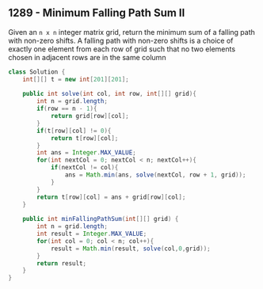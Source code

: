 ## 1289 - Minimum Falling Path Sum II

 Given an ```n x n``` integer matrix grid, return the minimum sum of a falling path 
 with non-zero shifts. A falling path with non-zero shifts is a choice of exactly one element
 from each row of grid such that no two elements chosen in adjacent rows are in the same column

```java
class Solution {
    int[][] t = new int[201][201];
    
    public int solve(int col, int row, int[][] grid){
        int n = grid.length;
        if(row == n - 1){
            return grid[row][col];
        }
        if(t[row][col] != 0){
            return t[row][col];
        }
        int ans = Integer.MAX_VALUE;
        for(int nextCol = 0; nextCol < n; nextCol++){
            if(nextCol != col){
                ans = Math.min(ans, solve(nextCol, row + 1, grid));
            }
        }
        return t[row][col] = ans + grid[row][col];
    }
    
    public int minFallingPathSum(int[][] grid) {
        int n = grid.length; 
        int result = Integer.MAX_VALUE;
        for(int col = 0; col < n; col++){
            result = Math.min(result, solve(col,0,grid));
        }
        return result;
    }
}
```
